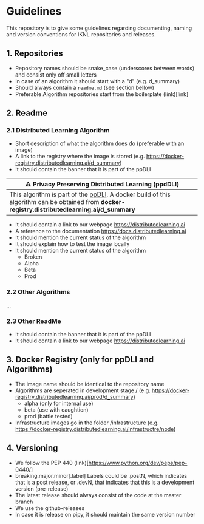 # Guidelines
This repository is to give some guidelines regarding documenting, naming and version conventions for IKNL repositories and releases.

## 1. Repositories

* Repository names should be snake_case (underscores between words) and consist only off small letters
* In case of an algorithm it should start with a "d" (e.g. d_summary)
* Should always contain a `readme.md` (see section bellow)
* Preferable Algorithm repositories start from the boilerplate (link)[link]

## 2. Readme 

### 2.1 Distributed Learning Algorithm

* Short description of what the algorithm does do (preferable with an image)
* A link to the registry where the image is stored (e.g. https://docker-registry.distributedlearning.ai/d_summary)
* It should contain the banner that it is part of the ppDLI

|:warning: Privacy Preserving Distributed Learning (ppdDLI) |
|------------------|
| This algorithm is part of the [ppDLI](https://github.com/IKNL/ppDLI). A docker build of this algorithm can be obtained from __docker-registry.distributedlearning.ai/d_summary__ |


* It should contain a link to our webpage https://distributedlearning.ai
* A reference to the documentation https://docs.distributedlearning.ai
* It should mention the current status of the algorithm
* It should explain how to test the image locally
* It should mention the current status of the algorithm
    * Broken
    * Alpha
    * Beta
    * Prod

### 2.2 Other Algorithms
...

### 2.3 Other ReadMe

* It should contain the banner that it is part of the ppDLI
* It should contain a link to our webpage https://distributedlearning.ai

## 3. Docker Registry (only for ppDLI and Algorithms)

* The image name should be identical to the repository name
* Algorithms are seperated in development stage / (e.g. https://docker-registry.distributedlearning.ai/prod/d_summary)
    * alpha (only for internal use)
    * beta (use with caughtion)
    * prod (battle tested)
* Infrastructure images go in the folder /infrastructure (e.g. https://docker-registry.distributedlearning.ai/infrastructre/node)

## 4. Versioning

* We follow the PEP 440 (link)[https://www.python.org/dev/peps/pep-0440/]
* breaking.major.minor\[.label\] Labels could be .postN, which indicates that is a post release, or .devN, that indicates that this is a development version (pre-release)
* The latest release should always consist of the code at the master branch
* We use the github-releases 
* In case it is release on pipy, it should maintain the same version number






